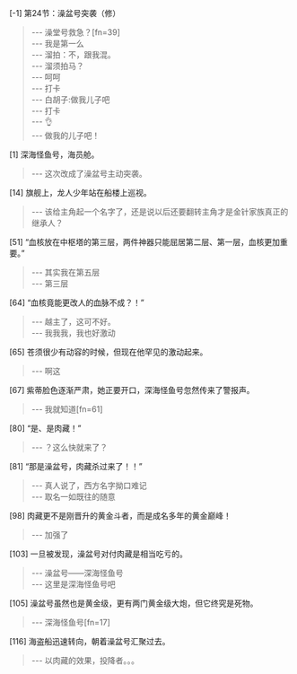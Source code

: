 
[-1] 第24节：澡盆号突袭（修）
>--- 澡堂号救急？[fn=39]<br>
>--- 我是第一么<br>
>--- 溜拍：不，跟我混。<br>
>--- 溜须拍马？<br>
>--- 呵呵<br>
>--- 打卡<br>
>--- 白胡子:做我儿子吧<br>
>--- 打卡<br>
>--- 👌<br>
>--- 做我的儿子吧！<br>

[1] 深海怪鱼号，海员舱。
>--- 这次改成了澡盆号主动突袭。<br>

[14] 旗舰上，龙人少年站在船楼上巡视。
>--- 该给主角起一个名字了，还是说以后还要翻转主角才是金针家族真正的继承人？<br>

[51] “血核放在中枢塔的第三层，两件神器只能屈居第二层、第一层，血核更加重要。”
>--- 其实我在第五层<br>
>--- 第三层<br>

[64] “血核竟能更改人的血脉不成？！”
>--- 越主了，这可不好。<br>
>--- 我我我，我也好激动<br>

[65] 苍须很少有动容的时候，但现在他罕见的激动起来。
>--- 啊这<br>

[67] 紫蒂脸色逐渐严肃，她正要开口，深海怪鱼号忽然传来了警报声。
>--- 我就知道[fn=61]<br>

[80] “是、是肉藏！”
>--- ？这么快就来了？<br>

[81] “那是澡盆号，肉藏杀过来了！！”
>--- 真人说了，西方名字拗口难记<br>
>--- 取名一如既往的随意<br>

[98] 肉藏更不是刚晋升的黄金斗者，而是成名多年的黄金巅峰！
>--- 加强了<br>

[103] 一旦被发现，澡盆号对付肉藏是相当吃亏的。
>--- 澡盆号——深海怪鱼号<br>
>--- 这里是深海怪鱼号吧<br>

[105] 澡盆号虽然也是黄金级，更有两门黄金级大炮，但它终究是死物。
>--- 深海怪鱼号[fn=17]<br>

[116] 海盗船迅速转向，朝着澡盆号汇聚过去。
>--- 以肉藏的效果，投降者。。。<br>
